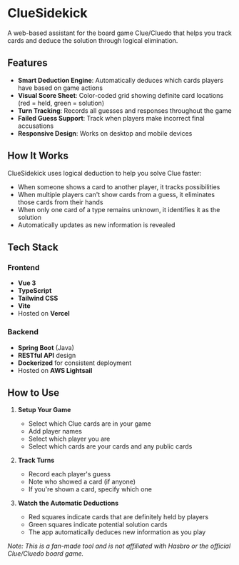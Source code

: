 # ClueSidekick 

A web-based assistant for the board game Clue/Cluedo that helps you track cards and deduce the solution through logical elimination.

## Features

- **Smart Deduction Engine**: Automatically deduces which cards players have based on game actions
- **Visual Score Sheet**: Color-coded grid showing definite card locations (red = held, green = solution)
- **Turn Tracking**: Records all guesses and responses throughout the game
- **Failed Guess Support**: Track when players make incorrect final accusations
- **Responsive Design**: Works on desktop and mobile devices

## How It Works

ClueSidekick uses logical deduction to help you solve Clue faster:
- When someone shows a card to another player, it tracks possibilities
- When multiple players can't show cards from a guess, it eliminates those cards from their hands
- When only one card of a type remains unknown, it identifies it as the solution
- Automatically updates as new information is revealed

## Tech Stack

### Frontend
- **Vue 3**
- **TypeScript**
- **Tailwind CSS**
- **Vite**
- Hosted on **Vercel**

### Backend
- **Spring Boot** (Java)
- **RESTful API** design
- **Dockerized** for consistent deployment
- Hosted on **AWS Lightsail**

## How to Use

1. **Setup Your Game**
   - Select which Clue cards are in your game
   - Add player names
   - Select which player you are
   - Select which cards are your cards and any public cards

2. **Track Turns**
   - Record each player's guess
   - Note who showed a card (if anyone)
   - If you're shown a card, specify which one

3. **Watch the Automatic Deductions**
   - Red squares indicate cards that are definitely held by players
   - Green squares indicate potential solution cards
   - The app automatically deduces new information as you play

*Note: This is a fan-made tool and is not affiliated with Hasbro or the official Clue/Cluedo board game.*
